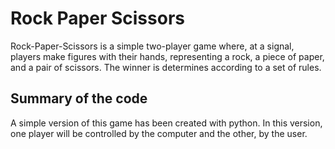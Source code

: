 # Rock Paper Scissors
Rock-Paper-Scissors is a simple two-player game where, at a signal, players make figures with their hands, representing a rock, a piece of paper, and a pair of scissors. 
The winner is determines according to a set of rules.

## Summary of the code
A simple version of this game has been created with python. 
In this version, one player will be controlled by the computer and the other, by the user.
